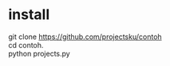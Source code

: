 # install
git clone https://github.com/projectsku/contoh     
cd contoh.               
python projects.py
